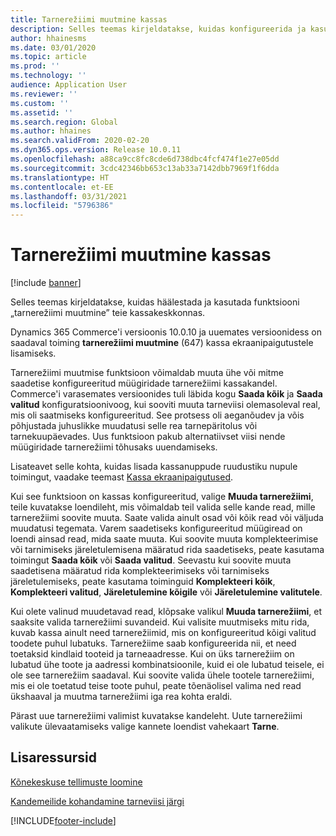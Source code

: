 ```yaml
---
title: Tarnerežiimi muutmine kassas
description: Selles teemas kirjeldatakse, kuidas konfigureerida ja kasutada tarnerežiimi muutmise toimingut kassas.
author: hhainesms
ms.date: 03/01/2020
ms.topic: article
ms.prod: ''
ms.technology: ''
audience: Application User
ms.reviewer: ''
ms.custom: ''
ms.assetid: ''
ms.search.region: Global
ms.author: hhaines
ms.search.validFrom: 2020-02-20
ms.dyn365.ops.version: Release 10.0.11
ms.openlocfilehash: a88ca9cc8fc8cde6d738dbc4fcf474f1e27e05dd
ms.sourcegitcommit: 3cdc42346bb653c13ab33a7142dbb7969f1f6dda
ms.translationtype: HT
ms.contentlocale: et-EE
ms.lasthandoff: 03/31/2021
ms.locfileid: "5796386"
---
```

# <a name="change-mode-of-delivery-in-pos"></a>Tarnerežiimi muutmine kassas

[!include [banner](includes/banner.md)]

Selles teemas kirjeldatakse, kuidas häälestada ja kasutada funktsiooni „tarnerežiimi muutmine” teie kassakeskkonnas. 

Dynamics 365 Commerce'i versioonis 10.0.10 ja uuemates versioonidess on saadaval toiming  **tarnerežiimi muutmine** (647) kassa ekraanipaigutustele lisamiseks.

Tarnerežiimi muutmise funktsioon võimaldab muuta ühe või mitme saadetise konfigureeritud müügiridade tarnerežiimi kassakandel. Commerce'i varasemates versioonides tuli läbida kogu **Saada kõik** ja **Saada valitud** konfiguratsioonivoog, kui sooviti muuta tarneviisi olemasoleval real, mis oli saatmiseks konfigureeritud. See protsess oli aeganõudev ja võis põhjustada juhuslikke muudatusi selle rea tarnepäritolus või tarnekuupäevades. Uus funktsioon pakub alternatiivset viisi nende müügiridade tarnerežiimi tõhusaks uuendamiseks.

Lisateavet selle kohta, kuidas lisada kassanuppude ruudustiku nupule toimingut, vaadake teemast [Kassa ekraanipaigutused](https://docs.microsoft.com/dynamics365/commerce/pos-screen-layouts).

Kui see funktsioon on kassas konfigureeritud, valige **Muuda tarnerežiimi**, teile kuvatakse loendileht, mis võimaldab teil valida selle kande read, mille tarnerežiimi soovite muuta. Saate valida ainult osad või kõik read või väljuda muudatusi tegemata. Varem saadetiseks konfigureeritud müügiread on loendi ainsad read, mida saate muuta. Kui soovite muuta komplekteerimise või tarnimiseks järeletulemisena määratud rida saadetiseks, peate kasutama toimingut **Saada kõik** või **Saada valitud**. Seevastu kui soovite muuta saadetisena määratud rida komplekteerimiseks või tarnimiseks järeletulemiseks, peate kasutama toiminguid **Komplekteeri kõik**, **Komplekteeri valitud**, **Järeletulemine kõigile** või **Järeletulemine valitutele**.

Kui olete valinud muudetavad read, klõpsake valikul **Muuda tarnerežiimi**, et saaksite valida tarnerežiimi suvandeid. Kui valisite muutmiseks mitu rida, kuvab kassa ainult need tarnerežiimid, mis on konfigureeritud kõigi valitud toodete puhul lubatuks. Tarnerežiime saab konfigureerida nii, et need toetaksid kindlaid tooteid ja tarneaadresse. Kui on üks tarnerežiim on lubatud ühe toote ja aadressi kombinatsioonile, kuid ei ole lubatud teisele, ei ole see tarnerežiim saadaval. Kui soovite valida ühele tootele tarnerežiimi, mis ei ole toetatud teise toote puhul, peate tõenäolisel valima ned read ükshaaval ja muutma tarnerežiimi iga rea kohta eraldi.  

Pärast uue tarnerežiimi valimist kuvatakse kandeleht. Uute tarnerežiimi valikute ülevaatamiseks valige kannete loendist vahekaart **Tarne**.

## <a name="additional-resources"></a>Lisaressursid

[Kõnekeskuse tellimuste loomine](tasks/create-call-center-orders.md)

[Kandemeilide kohandamine tarneviisi järgi](customize-email-delivery-mode.md)


[!INCLUDE[footer-include](../includes/footer-banner.md)]